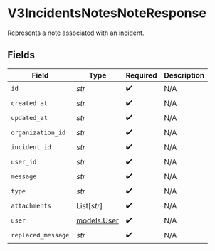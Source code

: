 # V3IncidentsNotesNoteResponse

Represents a note associated with an incident.


## Fields

| Field                            | Type                             | Required                         | Description                      |
| -------------------------------- | -------------------------------- | -------------------------------- | -------------------------------- |
| `id`                             | *str*                            | :heavy_check_mark:               | N/A                              |
| `created_at`                     | *str*                            | :heavy_check_mark:               | N/A                              |
| `updated_at`                     | *str*                            | :heavy_check_mark:               | N/A                              |
| `organization_id`                | *str*                            | :heavy_check_mark:               | N/A                              |
| `incident_id`                    | *str*                            | :heavy_check_mark:               | N/A                              |
| `user_id`                        | *str*                            | :heavy_check_mark:               | N/A                              |
| `message`                        | *str*                            | :heavy_check_mark:               | N/A                              |
| `type`                           | *str*                            | :heavy_check_mark:               | N/A                              |
| `attachments`                    | List[*str*]                      | :heavy_check_mark:               | N/A                              |
| `user`                           | [models.User](../models/user.md) | :heavy_check_mark:               | N/A                              |
| `replaced_message`               | *str*                            | :heavy_check_mark:               | N/A                              |
